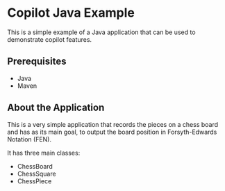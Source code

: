 # Copilot Java Example

This is a simple example of a Java application that can be used to demonstrate copilot features.

## Prerequisites

- Java
- Maven

## About the Application

This is a very simple application that records the pieces on a chess board and has as its main goal,
to output the board position in Forsyth-Edwards Notation (FEN).

It has three main classes:
- ChessBoard
- ChessSquare
- ChessPiece

